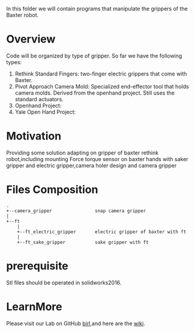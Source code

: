 In this folder we will contain programs that manipulate the grippers of the Baxter robot.

# Overview

Code will be organized by type of gripper. So far we have the following types:

1. Rethink Standard Fingers:   two-finger electric grippers that come with Baxter.
2. Pivot Approach Camera Mold: Specialized end-effector tool that holds camera molds. Derived from the openhand project. Still uses the standard actuators.
3. Openhand Project:
4. Yale Open Hand Project: 

# Motivation

  Providing some solution adapting on gripper of baxter rethink robot,including mounting Force torque sensor on baxter hands with saker gripper and electric gripper,camera holer design and camera gripper


# Files Composition

    .
    +--camera_gripper                snap camera gripper
    |
    +--ft
        |
        +--ft_electric_gripper       electric gripper of baxter with ft
        |
        +--ft_sake_gripper           sake gripper with ft

  
# prerequisite

   Stl files should be operated in solidworks2016.
    
# LearnMore

  Please visit our Lab on GitHub [birl](https://github.com/birlrobotics/birl_baxter),and here are the [wiki](https://github.com/birlrobotics/birl_baxter/wiki). 
    
    


